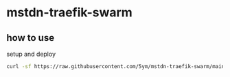 # mstdn-traefik-swarm

## how to use

setup and deploy

```sh
curl -sf https://raw.githubusercontent.com/5ym/mstdn-traefik-swarm/main/init.sh | sh -s
```
